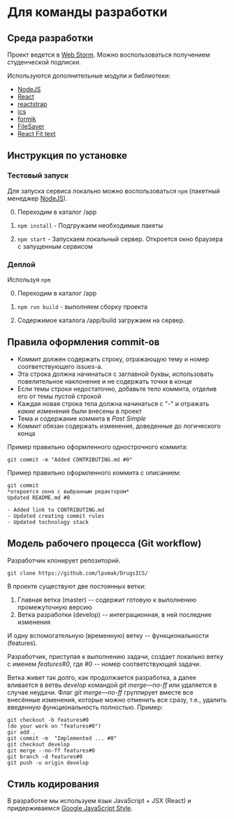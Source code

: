 # Для команды разработки

## Среда разработки

Проект ведется в [Web Storm](https://www.jetbrains.com/webstorm/download/download-thanks.html). 
Можно воспользоваться получением студенческой подписки.

Используются дополнительные модули и библиотеки:

* [NodeJS](https://nodejs.org/en/)
* [React](https://reactjs.org/)
* [reactstrap](https://reactstrap.github.io/)
* [ics](https://www.npmjs.com/package/ics)
* [formik](https://jaredpalmer.com/formik/docs/overview)
* [FileSaver](https://www.npmjs.com/file-saver)
* [React Fit text](https://www.npmjs.com/package/react-fittext)

## Инструкция по установке

### Тестовый запуск

Для запуска сервиса локально можно воспользоваться `npm` (пакетный менеджер [NodeJS](https://nodejs.org/en/)).

0. Переходим в каталог /app

0. `npm install` - Подгружаем необходимые пакеты 

0. `npm start` - Запускаем локальный сервер. Откроется окно браузера с запущенным сервисом

### Деплой

Используя `npm`

0. Переходим в каталог /app

0. `npm run build` - выполняем сборку проекта

0. Содержимое каталога /app/build загружаем на сервер. 

## Правила оформления commit-ов

* Коммит должен содержать строку, отражающую тему и номер соответствующего issues-a. 
* Эта строка должна начинаться с заглавной буквы, использовать повелительное наклонение и не содержать точки в конце
* Если темы строки недостаточно, добавьте тело коммита, отделив его от темы пустой строкой
* Каждая новая строка тела должна начинаться с "-" и отражать _какие_ изменения были внесены в проект
* Тема и содержание коммита в _Past Simple_
* Коммит обязан содержать изменения, доведенные до логического конца

Пример правильно оформленного однострочного коммита:

    git commit -m "Added CONTRIBUTING.md #0"
    
Пример правильно оформленного коммита с описанием:

    git commit
    *откроется окно с выбранным редактором*
    Updated README.md #0

    - Added link to CONTRIBUTING.md
    - Updated creating commit rules
    - Updated technology stack

## Модель рабочего процесса (Git workflow)

Разработчик клонирует репозиторий.

    git clone https://github.com/lpvmak/DrugsICS/   

В проекте существуют две постоянных ветки:
  1) Главная ветка (master) -- содержит готовую к выполнению промежуточную версию
  2) Ветка разработки (develop) -- интеграционная, в ней последние изменения
  
И одну вспомогательную (временную) ветку -- функциональности (features).

Разработчик, приступая к выполнению задачи, создает локально ветку с именем *features#0*, где #0 -- номер соответствующей задачи.

Ветка живет так долго, как продолжается разработка, а далее вливается в ветвь *develop* командой *git merge—no-ff* или удаляется в
случае неудачи. Флаг *git merge—no-ff*  группирует вместе все внесённые изменения, которые можно отменить все сразу, т.е., удалить
введенную функциональность полностью. Пример:

    git checkout -b features#0
    (do your work on "features#0")
    gir add .
    git commit -m  "Implemented ... #0"
    git checkout develop
    git merge --no-ff features#0
    git branch -d features#0
    git push -u origin develop

## Стиль кодирования

В разработке мы используем язык JavaScript + JSX (React) и придерживаемся [Google JavaScript Style](https://google.github.io/styleguide/jsguide.html).
